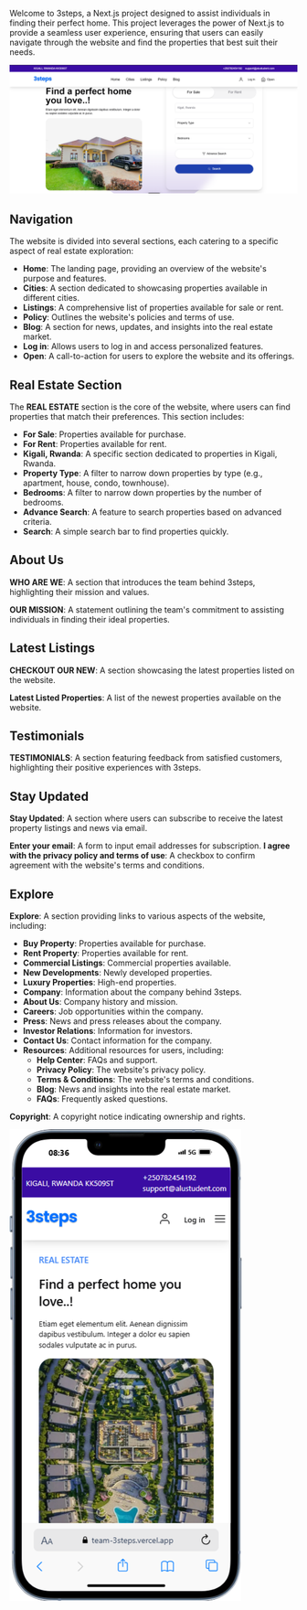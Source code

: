 Welcome to 3steps, a Next.js project designed to assist individuals in finding their perfect home. This project leverages the power of Next.js to provide a seamless user experience, ensuring that users can easily navigate through the website and find the properties that best suit their needs.

![alt img](/public/1.png)


## Navigation

The website is divided into several sections, each catering to a specific aspect of real estate exploration:

- **Home**: The landing page, providing an overview of the website's purpose and features.
- **Cities**: A section dedicated to showcasing properties available in different cities.
- **Listings**: A comprehensive list of properties available for sale or rent.
- **Policy**: Outlines the website's policies and terms of use.
- **Blog**: A section for news, updates, and insights into the real estate market.
- **Log in**: Allows users to log in and access personalized features.
- **Open**: A call-to-action for users to explore the website and its offerings.

## Real Estate Section

The **REAL ESTATE** section is the core of the website, where users can find properties that match their preferences. This section includes:

- **For Sale**: Properties available for purchase.
- **For Rent**: Properties available for rent.
- **Kigali, Rwanda**: A specific section dedicated to properties in Kigali, Rwanda.
- **Property Type**: A filter to narrow down properties by type (e.g., apartment, house, condo, townhouse).
- **Bedrooms**: A filter to narrow down properties by the number of bedrooms.
- **Advance Search**: A feature to search properties based on advanced criteria.
- **Search**: A simple search bar to find properties quickly.

## About Us

**WHO ARE WE**: A section that introduces the team behind 3steps, highlighting their mission and values.

**OUR MISSION**: A statement outlining the team's commitment to assisting individuals in finding their ideal properties.

## Latest Listings

**CHECKOUT OUR NEW**: A section showcasing the latest properties listed on the website.

**Latest Listed Properties**: A list of the newest properties available on the website.

## Testimonials

**TESTIMONIALS**: A section featuring feedback from satisfied customers, highlighting their positive experiences with 3steps.

## Stay Updated

**Stay Updated**: A section where users can subscribe to receive the latest property listings and news via email.

**Enter your email**: A form to input email addresses for subscription.
**I agree with the privacy policy and terms of use**: A checkbox to confirm agreement with the website's terms and conditions.

## Explore

**Explore**: A section providing links to various aspects of the website, including:

- **Buy Property**: Properties available for purchase.
- **Rent Property**: Properties available for rent.
- **Commercial Listings**: Commercial properties available.
- **New Developments**: Newly developed properties.
- **Luxury Properties**: High-end properties.
- **Company**: Information about the company behind 3steps.
- **About Us**: Company history and mission.
- **Careers**: Job opportunities within the company.
- **Press**: News and press releases about the company.
- **Investor Relations**: Information for investors.
- **Contact Us**: Contact information for the company.
- **Resources**: Additional resources for users, including:
  - **Help Center**: FAQs and support.
  - **Privacy Policy**: The website's privacy policy.
  - **Terms & Conditions**: The website's terms and conditions.
  - **Blog**: News and insights into the real estate market.
  - **FAQs**: Frequently asked questions.

**Copyright**: A copyright notice indicating ownership and rights.


![alt img](/public/2.png)